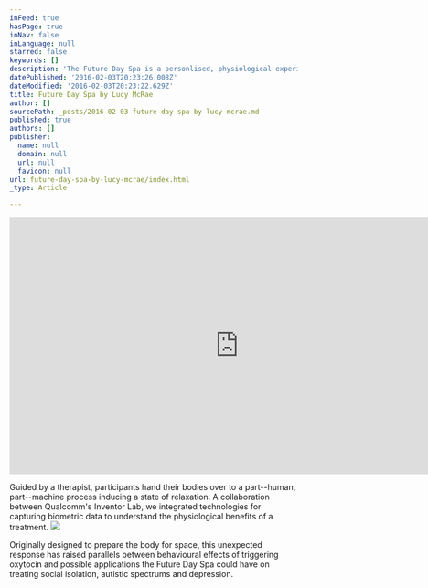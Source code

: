 ```yaml
---
inFeed: true
hasPage: true
inNav: false
inLanguage: null
starred: false
keywords: []
description: 'The Future Day Spa is a personlised, physiological experience delivering controlled vacuum pressure to the body replicating the feeling of being hugged.'
datePublished: '2016-02-03T20:23:26.008Z'
dateModified: '2016-02-03T20:23:22.629Z'
title: Future Day Spa by Lucy McRae
author: []
sourcePath: _posts/2016-02-03-future-day-spa-by-lucy-mcrae.md
published: true
authors: []
publisher:
  name: null
  domain: null
  url: null
  favicon: null
url: future-day-spa-by-lucy-mcrae/index.html
_type: Article

---
```

<iframe src="https://player.vimeo.com/video/154066437?title=0&amp;byline=0&amp;portrait=0" width="800" height="450" frameborder="0" webkitallowfullscreen="" mozallowfullscreen="" allowfullscreen="" style=""></iframe>

Guided by a therapist, participants hand their bodies over to a part--human, part--machine process inducing a state of relaxation. A collaboration between Qualcomm's Inventor Lab, we integrated technologies for capturing biometric data to understand the physiological benefits of a treatment.
![](https://the-grid-user-content.s3-us-west-2.amazonaws.com/05b1e35b-093a-4c53-9785-37c58e6efa16.jpg)

Originally designed to prepare the body for space, this unexpected response has raised parallels between behavioural effects of triggering oxytocin and possible applications the Future Day Spa could have on treating social isolation, autistic spectrums and depression.